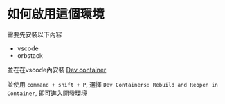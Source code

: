 # 如何啟用這個環境
需要先安裝以下內容
- vscode
- orbstack

並在在vscode內安裝 [Dev container](https://marketplace.visualstudio.com/items?itemName=ms-vscode-remote.remote-containers)

並使用 `command + shift + P`, 選擇 `Dev Containers: Rebuild and Reopen in Container`, 即可進入開發環境